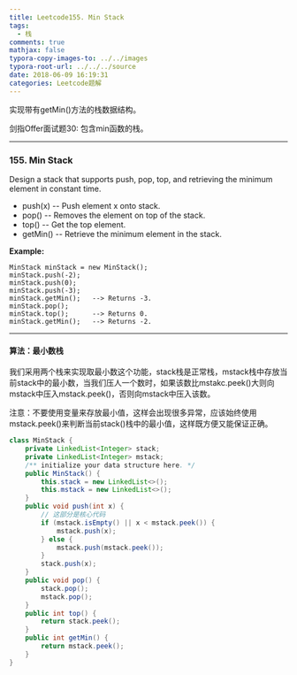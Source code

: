 ```yaml
---
title: Leetcode155. Min Stack
tags:
  - 栈
comments: true
mathjax: false
typora-copy-images-to: ../../images
typora-root-url: ../../../source
date: 2018-06-09 16:19:31
categories: Leetcode题解
---
```


实现带有getMin()方法的栈数据结构。

剑指Offer面试题30: 包含min函数的栈。

<!-- more -->

---

### 155. Min Stack

Design a stack that supports push, pop, top, and retrieving the minimum element in constant time.

- push(x) -- Push element x onto stack.
- pop() -- Removes the element on top of the stack.
- top() -- Get the top element.
- getMin() -- Retrieve the minimum element in the stack.

**Example:**

```
MinStack minStack = new MinStack();
minStack.push(-2);
minStack.push(0);
minStack.push(-3);
minStack.getMin();   --> Returns -3.
minStack.pop();
minStack.top();      --> Returns 0.
minStack.getMin();   --> Returns -2.
```

---

#### 算法：最小数栈

我们采用两个栈来实现取最小数这个功能，stack栈是正常栈，mstack栈中存放当前stack中的最小数，当我们压人一个数时，如果该数比mstakc.peek()大则向mstack中压入mstack.peek()，否则向mstack中压入该数。

注意：不要使用变量来存放最小值，这样会出现很多异常，应该始终使用mstack.peek()来判断当前stack()栈中的最小值，这样既方便又能保证正确。

```java
class MinStack {
    private LinkedList<Integer> stack;
    private LinkedList<Integer> mstack;
    /** initialize your data structure here. */
    public MinStack() {
        this.stack = new LinkedList<>();
        this.mstack = new LinkedList<>();
    }
    public void push(int x) {
        // 这部分是核心代码
        if (mstack.isEmpty() || x < mstack.peek()) {
            mstack.push(x);
        } else {
            mstack.push(mstack.peek());
        }
        stack.push(x);
    }
    public void pop() {
        stack.pop();
        mstack.pop();
    }
    public int top() {
        return stack.peek();
    }
    public int getMin() {
        return mstack.peek();
    }
}
```


